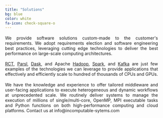 ```yaml
---
title: "Solutions"
bg: blue
color: white
fa-icon: check-square-o
---
```


<!-- # Solutions -->

<p style="text-align: justify; text-justify: inter-character margin-bottom: 0.75em; margin-top: 1.25em;"> We provide software solutions custom-made to the customer's requirements. We adopt requirements election and software engineering best practices, leveraging cutting edge technologies to deliver the best performance on large-scale computing architectures.</p>

<p style="text-align: justify; text-justify: inter-character margin-bottom: 0.75em; margin-top: 1.25em;"><a href="https://radical-cybertools.github.io/">RCT</a>, <a href="https://parsl-project.org/">Parsl</a>, <a href="https://dask.org/">Dask</a>, and Apache <a href="https://hadoop.apache.org/">Hadoop</a>, <a href="https://spark.apache.org/">Spark</a>, and <a href="https://kafka.apache.org/">Kafka</a> are just few examples of the technologies we can leverage to provide applications that effectively and efficiently scale to hundred of thousands of CPUs and GPUs.</p>

<p style="text-align: justify; text-justify: inter-character margin-bottom: 0.75em; margin-top: 1.25em;">We have the knowledge and experience to offer tailored middleware and user-facing applications to execute heterogeneous and dynamic workflows at unprecedented scale. We routinely deliver systems to manage the execution of millions of single/multi-core, OpenMP, MPI executable tasks and Python functions on both high-performance computing and cloud platforms. Contact us at info@incomputable-sytems.com </p>
